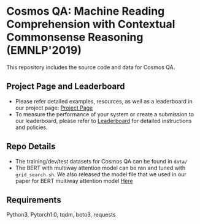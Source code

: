 # Cosmos QA: Machine Reading Comprehension with Contextual Commonsense Reasoning (EMNLP'2019)

This repository includes the source code and data for Cosmos QA.

## Project Page and Leaderboard

* Please refer detailed examples, resources, as well as a leaderboard in our project page: [Project Page](https://wilburone.github.io/cosmos)
* To measure the performance of your system or create a submission to our leaderboard, please refer to [Leaderboard](https://leaderboard.allenai.org/cosmosqa/submissions/public) for detailed instructions and policies.

## Repo Details

* The training/dev/test datasets for Cosmos QA can be found in ```data/```
* The BERT with multiway attention model can be ran and tuned with ```grid_search.sh```. We also released the model file that we used in our paper for BERT multiway attention model [Here](https://drive.google.com/open?id=18g8vRa_VqNvACF4BPJXQ-wmdLxWaRvNi)

## Requirements

Python3, Pytorch1.0, tqdm, boto3, requests
